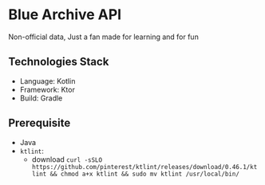 # Blue Archive API

Non-official data, Just a fan made for learning and for fun

## Technologies Stack

- Language: Kotlin
- Framework: Ktor
- Build: Gradle

## Prerequisite

- Java
- `ktlint`:
  - download `curl -sSLO https://github.com/pinterest/ktlint/releases/download/0.46.1/ktlint && chmod a+x ktlint && sudo mv ktlint /usr/local/bin/`
